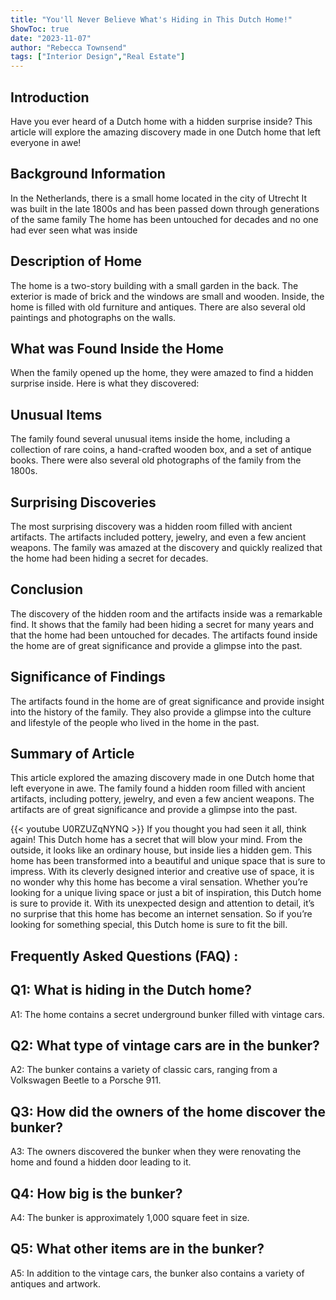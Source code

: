 ```yaml
---
title: "You'll Never Believe What's Hiding in This Dutch Home!"
ShowToc: true 
date: "2023-11-07"
author: "Rebecca Townsend" 
tags: ["Interior Design","Real Estate"]
---
```

## Introduction 
Have you ever heard of a Dutch home with a hidden surprise inside? This article will explore the amazing discovery made in one Dutch home that left everyone in awe!

## Background Information 
In the Netherlands, there is a small home located in the city of Utrecht It was built in the late 1800s and has been passed down through generations of the same family The home has been untouched for decades and no one had ever seen what was inside 

## Description of Home 
The home is a two-story building with a small garden in the back. The exterior is made of brick and the windows are small and wooden. Inside, the home is filled with old furniture and antiques. There are also several old paintings and photographs on the walls. 

## What was Found Inside the Home 
When the family opened up the home, they were amazed to find a hidden surprise inside. Here is what they discovered: 

## Unusual Items 
The family found several unusual items inside the home, including a collection of rare coins, a hand-crafted wooden box, and a set of antique books. There were also several old photographs of the family from the 1800s. 

## Surprising Discoveries 
The most surprising discovery was a hidden room filled with ancient artifacts. The artifacts included pottery, jewelry, and even a few ancient weapons. The family was amazed at the discovery and quickly realized that the home had been hiding a secret for decades. 

## Conclusion 
The discovery of the hidden room and the artifacts inside was a remarkable find. It shows that the family had been hiding a secret for many years and that the home had been untouched for decades. The artifacts found inside the home are of great significance and provide a glimpse into the past. 

## Significance of Findings 
The artifacts found in the home are of great significance and provide insight into the history of the family. They also provide a glimpse into the culture and lifestyle of the people who lived in the home in the past. 

## Summary of Article 
This article explored the amazing discovery made in one Dutch home that left everyone in awe. The family found a hidden room filled with ancient artifacts, including pottery, jewelry, and even a few ancient weapons. The artifacts are of great significance and provide a glimpse into the past.

{{< youtube U0RZUZqNYNQ >}} 
If you thought you had seen it all, think again! This Dutch home has a secret that will blow your mind. From the outside, it looks like an ordinary house, but inside lies a hidden gem. This home has been transformed into a beautiful and unique space that is sure to impress. With its cleverly designed interior and creative use of space, it is no wonder why this home has become a viral sensation. Whether you’re looking for a unique living space or just a bit of inspiration, this Dutch home is sure to provide it. With its unexpected design and attention to detail, it’s no surprise that this home has become an internet sensation. So if you’re looking for something special, this Dutch home is sure to fit the bill.

## Frequently Asked Questions (FAQ) :
## Q1: What is hiding in the Dutch home?
A1: The home contains a secret underground bunker filled with vintage cars.

## Q2: What type of vintage cars are in the bunker?
A2: The bunker contains a variety of classic cars, ranging from a Volkswagen Beetle to a Porsche 911.

## Q3: How did the owners of the home discover the bunker?
A3: The owners discovered the bunker when they were renovating the home and found a hidden door leading to it.

## Q4: How big is the bunker?
A4: The bunker is approximately 1,000 square feet in size.

## Q5: What other items are in the bunker?
A5: In addition to the vintage cars, the bunker also contains a variety of antiques and artwork.



